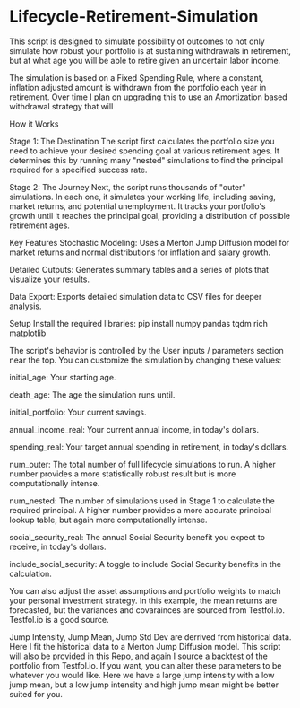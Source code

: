 # Lifecycle-Retirement-Simulation
This script is designed to simulate possibility of outcomes to not only simulate how robust your portfolio is at sustaining withdrawals in retirement, but at what age you will be able to retire given an uncertain labor income. 

The simulation is based on a Fixed Spending Rule, where a constant, inflation adjusted amount is withdrawn from the portfolio each year in retirement. Over time I plan on upgrading this to use an Amortization based withdrawal strategy that will 

How it Works

Stage 1: The Destination
The script first calculates the portfolio size you need to achieve your desired spending goal at various retirement ages. It determines this by running many "nested" simulations to find the principal required for a specified success rate.

Stage 2: The Journey
Next, the script runs thousands of "outer" simulations. In each one, it simulates your working life, including saving, market returns, and potential unemployment. It tracks your portfolio's growth until it reaches the principal goal, providing a distribution of possible retirement ages.

Key Features
Stochastic Modeling: Uses a Merton Jump Diffusion model for market returns and normal distributions for inflation and salary growth.

Detailed Outputs: Generates summary tables and a series of plots that visualize your results.

Data Export: Exports detailed simulation data to CSV files for deeper analysis.

Setup
Install the required libraries:
pip install numpy pandas tqdm rich matplotlib


The script's behavior is controlled by the User inputs / parameters section near the top. You can customize the simulation by changing these values:

initial_age: Your starting age.

death_age: The age the simulation runs until.

initial_portfolio: Your current savings.

annual_income_real: Your current annual income, in today's dollars.

spending_real: Your target annual spending in retirement, in today's dollars.

num_outer: The total number of full lifecycle simulations to run. A higher number provides a more statistically robust result but is more computationally intense.

num_nested: The number of simulations used in Stage 1 to calculate the required principal. A higher number provides a more accurate principal lookup table, but again more computationally intense.

social_security_real: The annual Social Security benefit you expect to receive, in today's dollars.

include_social_security: A toggle to include Social Security benefits in the calculation.

You can also adjust the asset assumptions and portfolio weights to match your personal investment strategy. In this example, the mean returns are forecasted, but the variances and covarainces are sourced from Testfol.io. Testfol.io is a good source.

Jump Intensity, Jump Mean, Jump Std Dev are derrived from historical data. Here I fit the historical data to a Merton Jump Diffusion model. This script will also be provided in this Repo, and again I source a backtest of the portfolio from Testfol.io. If you want, you can alter these parameters to be whatever you would like. Here we have a large jump intensity with a low jump mean, but a low jump intensity and high jump mean might be better suited for you. 
